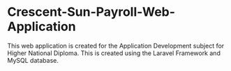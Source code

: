 # Crescent-Sun-Payroll-Web-Application
This web application is created for the Application Development subject for Higher National Diploma. This is created using the Laravel Framework and MySQL database.
